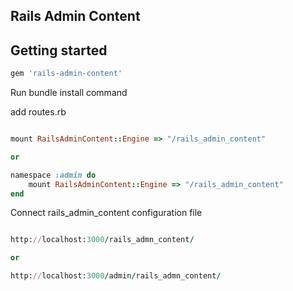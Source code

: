 ## Rails Admin Content

## Getting started   

```ruby
gem 'rails-admin-content'

```

Run bundle install command


add routes.rb

```ruby

mount RailsAdminContent::Engine => "/rails_admin_content"

or

namespace :admin do
	mount RailsAdminContent::Engine => "/rails_admin_content"
end

```


Connect rails_admin_content configuration file

```ruby

http://localhost:3000/rails_admn_content/

or

http://localhost:3000/admin/rails_admn_content/

```